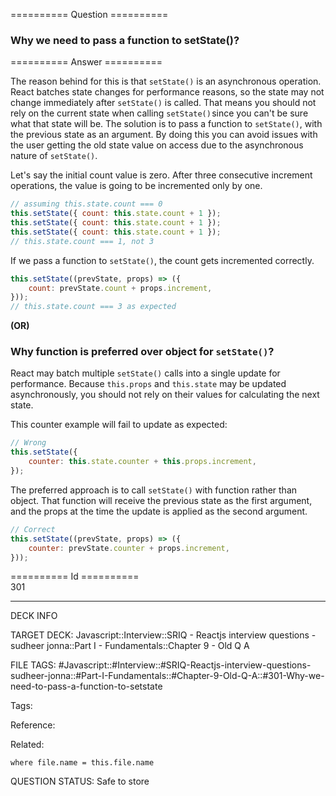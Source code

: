 ========== Question ==========  

### Why we need to pass a function to setState()?  

========== Answer ==========  

The reason behind for this is that `setState()` is an asynchronous operation.
React batches state changes for performance reasons, so the state may not change
immediately after `setState()` is called. That means you should not rely on the
current state when calling `setState()` since you can't be sure what that state
will be. The solution is to pass a function to `setState()`, with the previous
state as an argument. By doing this you can avoid issues with the user getting
the old state value on access due to the asynchronous nature of `setState()`.

Let's say the initial count value is zero. After three consecutive increment
operations, the value is going to be incremented only by one.

```javascript
// assuming this.state.count === 0
this.setState({ count: this.state.count + 1 });
this.setState({ count: this.state.count + 1 });
this.setState({ count: this.state.count + 1 });
// this.state.count === 1, not 3
```

If we pass a function to `setState()`, the count gets incremented correctly.

```javascript
this.setState((prevState, props) => ({
    count: prevState.count + props.increment,
}));
// this.state.count === 3 as expected
```

**(OR)**

### Why function is preferred over object for `setState()`?

React may batch multiple `setState()` calls into a single update for
performance. Because `this.props` and `this.state` may be updated
asynchronously, you should not rely on their values for calculating the next
state.

This counter example will fail to update as expected:

```javascript
// Wrong
this.setState({
    counter: this.state.counter + this.props.increment,
});
```

The preferred approach is to call `setState()` with function rather than object.
That function will receive the previous state as the first argument, and the
props at the time the update is applied as the second argument.

```javascript
// Correct
this.setState((prevState, props) => ({
    counter: prevState.counter + props.increment,
}));
```

========== Id ==========  
301

---

DECK INFO

TARGET DECK: Javascript::Interview::SRIQ - Reactjs interview questions - sudheer jonna::Part I - Fundamentals::Chapter 9 - Old Q A

FILE TAGS: #Javascript::#Interview::#SRIQ-Reactjs-interview-questions-sudheer-jonna::#Part-I-Fundamentals::#Chapter-9-Old-Q-A::#301-Why-we-need-to-pass-a-function-to-setstate

Tags:

Reference:

Related:

```dataview
where file.name = this.file.name
```
QUESTION STATUS: Safe to store
